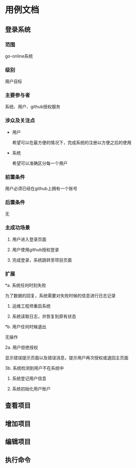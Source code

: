 # 用例文档

## 登录系统

### 范围

  go-online系统

### 级别

  用户目标

### 主要参与者

  系统、用户、github授权服务

### 涉众及关注点

- 用户

  希望可以在最方便的情况下，完成系统的注册以方便之后的使用

- 系统

  希望可以准确区分每一个用户

### 前置条件

  用户必须已经在github上拥有一个账号

### 后置条件

  无

### 主成功场景

1. 用户进入登录页面

2. 用户使用github授权登录

3. 完成登录，系统跳转至项目页面

### 扩展

*a. 系统任何时刻失败

  为了数据的回复，系统需要对失败时候的信息进行日志记录

  1. 运维工程师重启系统

  1. 系统读取日志，并恢复到原有状态

*b. 用户任何时候退出

  无操作

2a. 用户拒绝授权

  显示错误提示页面以及错误消息，提示用户再次授权或退回主页面

3b. 系统检测到用户不在系统中

  1. 系统登记用户信息

  1. 系统初始化用户账户

## 查看项目

## 增加项目

## 编辑项目

## 执行命令
